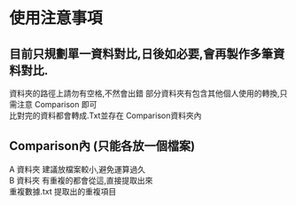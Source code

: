 # 使用注意事項
## 目前只規劃單一資料對比,日後如必要,會再製作多筆資料對比.  
資料夾的路徑上請勿有空格,不然會出錯
部分資料夾有包含其他個人使用的轉換,只需注意 Comparison 即可  
比對完的資料都會轉成.Txt並存在 Comparison資料夾內  
## Comparison內 (只能各放一個檔案)  
A 資料夾 建議放檔案較小,避免運算過久  
B 資料夾 有重複的都會從這,直接提取出來  
重複數據.txt 提取出的重複項目  
